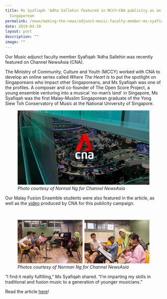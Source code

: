 ```yaml
---
title: Ms Syafiqah 'Adha Sallehin featured in MCCY–CNA publicity as an inspiring
  Singaporean
permalink: /news/making-the-news/adjunct-music-faculty-member-ms-syafiqah-featured-in-mccy-cna-article/
date: 2019-03-20
layout: post
description: ""
image: ""
---
```

Our Music adjunct faculty member Syafiqah ‘Adha Sallehin was recently featured on Channel NewsAsia (CNA).

  

The Ministry of Community, Culture and Youth (MCCY) worked with CNA to develop an online series called&nbsp;_Where The Heart Is_&nbsp;to put the spotlight on Singaporeans who impact other Singaporeans, and Ms Syafiqah was one of the profiles. A composer and co-founder of The Open Score Project, a young ensemble venturing into a musical 'no-man’s land' in Singapore, Ms Syafiqah was the first Malay-Muslim Singaporean graduate of the Yong Siew Toh Conservatory of Music at the National University of Singapore.

<figure>
<img src="/images/mccy-121-data.jpg">
<figcaption><i>Photo courtesy of Normal Ng for Channel NewsAsia</i></figcaption>
</figure>

Our Malay Fusion Ensemble students were also featured in the article, as well as the&nbsp;[video](https://www.channelnewsasia.com/news/brandstudio/wheretheheartis/syafiqah-confident)&nbsp;produced by CNA for this publicity campaign.

![]()
<figure>
<img src="/images/syafiqah-mccy.jpg">
<figcaption><i>Photos courtesy of Norman Ng for Channel NewsAsia</i></figcaption>
</figure>

“I find it really fulfilling,” Ms Syafiqah shared. “I‘m imparting my skills in traditional and fusion music to a generation of younger musicians.”

  

Read the article&nbsp;[here](https://www.channelnewsasia.com/news/brandstudio/wheretheheartis/syafiqah-confident)!